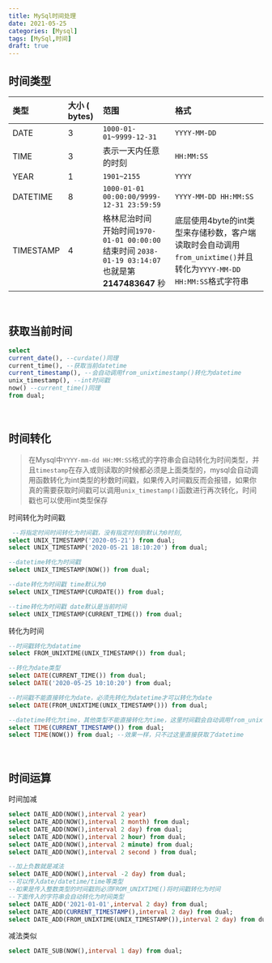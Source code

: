 ```yaml
---
title: MySql时间处理
date: 2021-05-25
categories: [Mysql]
tags: [MySql,时间]
draft: true
---
```


## 时间类型

| 类型      | 大小 ( bytes) | 范围                                                         | 格式                                                         |
| :-------- | :------------ | :----------------------------------------------------------- | :----------------------------------------------------------- |
| DATE      | 3             | `1000-01-01~9999-12-31`                                      | `YYYY-MM-DD`                                                 |
| TIME      | 3             | 表示一天内任意的时刻                                         | `HH:MM:SS`                                                   |
| YEAR      | 1             | `1901~2155`                                                  | `YYYY`                                                       |
| DATETIME  | 8             | `1000-01-01 00:00:00/9999-12-31 23:59:59`                    | `YYYY-MM-DD HH:MM:SS`                                        |
| TIMESTAMP | 4             | 格林尼治时间<br>开始时间`1970-01-01 00:00:00`<br>结束时间 `2038-01-19 03:14:07`<br>也就是第 **2147483647** 秒 | 底层使用4byte的int类型来存储秒数，客户端读取时会自动调用`from_unixtime()`并且转化为`YYYY-MM-DD HH:MM:SS`格式字符串 |

​    

## 获取当前时间

```sql
select
current_date(), --curdate()同理
current_time(), --获取当前datetime
current_timestamp(), --会自动调用from_unixtimestamp()转化为datetime
unix_timestamp(), --int时间戳
now() --current_time()同理
from dual;
```

​     

## 时间转化

> 在Mysql中`YYYY-mm-dd HH:MM:SS`格式的字符串会自动转化为时间类型，并且`timestamp`在存入或则读取的时候都必须是上面类型的，mysql会自动调用函数转化为int类型的秒数时间戳，如果传入时间戳反而会报错，如果你真的需要获取时间戳可以调用`unix_timestamp()`函数进行再次转化，时间戳也可以使用int类型保存

时间转化为时间戳

```sql
 --将指定时间时间转化为时间戳，没有指定时刻则默认为0时刻,
select UNIX_TIMESTAMP('2020-05-21') from dual;
select UNIX_TIMESTAMP('2020-05-21 18:10:20') from dual;

--datetime转化为时间戳
select UNIX_TIMESTAMP(NOW()) from dual;

--date转化为时间戳 time默认为0
select UNIX_TIMESTAMP(CURDATE()) from dual;

--time转化为时间戳 date默认是当前时间
select UNIX_TIMESTAMP(CURRENT_TIME()) from dual;
```

转化为时间

```sql
--时间戳转化为datatime
select FROM_UNIXTIME(UNIX_TIMESTAMP()) from dual; 
```

```sql
--转化为date类型
select DATE(CURRENT_TIME()) from dual;
select DATE('2020-05-25 10:10:20') from dual;

--时间戳不能直接转化为date，必须先转化为datetime才可以转化为date
select DATE(FROM_UNIXTIME(UNIX_TIMESTAMP())) from dual;
```

```sql
--datetime转化为time，其他类型不能直接转化为time，这里时间戳会自动调用from_unixtimestamp()转化为datetime
select TIME(CURRENT_TIMESTAMP()) from dual;
select TIME(NOW()) from dual; --效果一样，只不过这里直接获取了datetime
```

​    

## 时间运算

时间加减

```sql
select DATE_ADD(NOW(),interval 2 year)
select DATE_ADD(NOW(),interval 2 month) from dual;
select DATE_ADD(NOW(),interval 2 day) from dual;
select DATE_ADD(NOW(),interval 2 hour) from dual;
select DATE_ADD(NOW(),interval 2 minute) from dual;
select DATE_ADD(NOW(),interval 2 second ) from dual;

--加上负数就是减法
select DATE_ADD(NOW(),interval -2 day) from dual;
--可以传入date/datetime/time等类型
--如果是传入整数类型的时间戳则必须FROM_UNIXTIME()将时间戳转化为时间
--下面传入的字符串会自动转化为时间类型
select DATE_ADD('2021-01-01',interval 2 day) from dual;
select DATE_ADD(CURRENT_TIMESTAMP(),interval 2 day) from dual;
select DATE_ADD(FROM_UNIXTIME(UNIX_TIMESTAMP()),interval 2 day) from dual;
```

减法类似

```sql
select DATE_SUB(NOW(),interval 1 day) from dual;
```

